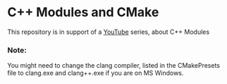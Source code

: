 # C++ Modules and CMake
This repository is in support of a [YouTube](https://www.youtube.com/watch?v=b1iKduyPiJE&list=PLVwTYwpsQZ9tsUK-HvRdSkOFImNDLHrUp&index=2)
series, about C++ Modules

### Note:
You might need to change the clang compiler, listed in the CMakePresets file to clang.exe and clang++.exe if you are on MS Windows.  
